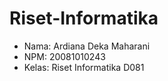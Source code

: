 # Riset-Informatika

- Nama: Ardiana Deka Maharani
- NPM: 20081010243
- Kelas: Riset Informatika D081

